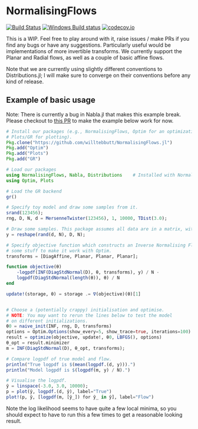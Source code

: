 # NormalisingFlows


[![Build Status](https://travis-ci.org/willtebbutt/NormalisingFlows.jl.svg?branch=master)](https://travis-ci.org/willtebbutt/NormalisingFlows.jl) [![Windows Build status](https://ci.appveyor.com/api/projects/status/g0gun5dxbkt631am/branch/master?svg=true)](https://ci.appveyor.com/project/willtebbutt/normalisingflows-jl/branch/master) [![codecov.io](http://codecov.io/github/willtebbutt/NormalisingFlows.jl/coverage.svg?branch=master)](http://codecov.io/github/willtebbutt/NormalisingFlows.jl?branch=master)

This is a WIP. Feel free to play around with it, raise issues / make PRs if you find any bugs
or have any suggestions. Particularly useful would be implementations of more invertible transforms.
We currently support the Planar and Radial flows, as well as a couple of basic affine flows.

Note that we are currently using slightly different conventions to Distributions.jl;
I will make sure to converge on their conventions before any kind of release.

## Example of basic usage

Note: There is currently a bug in Nabla.jl that makes this example break. Please checkout to [this PR](https://github.com/invenia/Nabla.jl/pull/90) to make the example below work for now.

```julia
# Install our packages (e.g., NormalisingFlows, Optim for an optimization function,
# Plots/GR for plotting).
Pkg.clone("https://github.com/willtebbutt/NormalisingFlows.jl")
Pkg.add("Optim")
Pkg.add("Plots")
Pkg.add("GR")

# Load our packages
using NormalisingFlows, Nabla, Distributions	# Installed with NormalisingFlows
using Optim, Plots

# Load the GR backend
gr()

# Specify toy model and draw some samples from it.
srand(123456);
rng, D, N, d = MersenneTwister(123456), 1, 10000, TDist(3.0);

# Draw some samples. This package assumes all data are in a matrix, with `D` rows and `N` columns.
y = reshape(rand(d, N), D, N);

# Specify objective function which constructs an Inverse Normalising Flow, and
# some stuff to make it work with Optim.
transforms = [DiagAffine, Planar, Planar, Planar];

function objective(θ)
    -logpdf(INF(DiagStdNormal(D), θ, transforms), y) / N -
    logpdf(DiagStdNormal(length(θ)), θ) / N
end

update!(storage, θ) = storage .= ∇(objective)(θ)[1]


# Choose a (potentially crappy) initialisation and optimise.
# NOTE: You may want to rerun the lines below to test the model
# on different initializations.
θ0 = naive_init(INF, rng, D, transforms)
options = Optim.Options(show_every=5, show_trace=true, iterations=100)
result = optimize(objective, update!, θ0, LBFGS(), options)
θ_opt = result.minimizer
m = INF(DiagStdNormal(D), θ_opt, transforms);

# Compare logpdf of true model and flow.
println("True logpdf is $(mean(logpdf.(d, y))).")
println("Model logpdf is $(logpdf(m, y) / N).")

# Visualise the logpdf.
ŷ = linspace(-3.0, 3.0, 10000);
p = plot(ŷ, logpdf.(d, ŷ), label="True")
plot!(p, ŷ, [logpdf(m, [ŷ_]) for ŷ_ in ŷ], label="Flow")
```
Note the log likelihood seems to have quite a few local minima, so you should expect to have to run this a few times to get a reasonable looking result.
